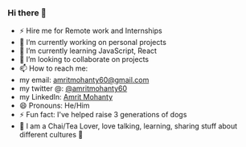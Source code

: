 ### Hi there 👋 
- ⚡ Hire me for Remote work and Internships
- 🔭 I’m currently working on personal projects
- 🌱 I’m currently learning JavaScript, React
- 👯 I’m looking to collaborate on projects
- 📫 How to reach me: 
- my email: amritmohanty60@gmail.com
- my twitter @: [@amritmohanty60](https://twitter.com/amritmohanty60)
- my LinkedIn: [Amrit Mohanty](https://www.linkedin.com/in/amrit-mohanty-750795197/)
- 😄 Pronouns: He/Him
- ⚡ Fun fact: I've helped raise 3 generations of dogs
- 🍵 I am a Chai/Tea Lover, love talking, learning, sharing stuff about different cultures 💙 
